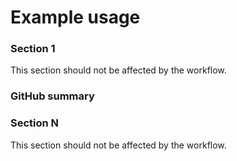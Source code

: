 # Example usage 

### Section 1
This section should not be affected by the workflow.

### GitHub summary
<!-- REPO-SUMMARY:START -->
<!-- REPO-SUMMARY:END -->

### Section N
This section should not be affected by the workflow.
